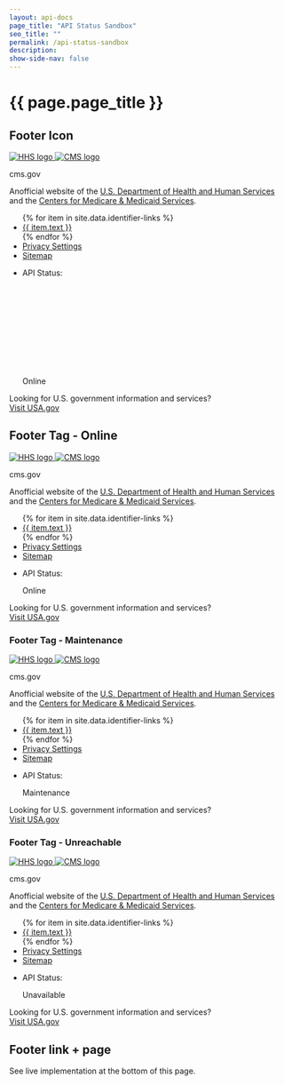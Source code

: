 ```yaml
---
layout: api-docs
page_title: "API Status Sandbox"
seo_title: ""
permalink: /api-status-sandbox
description:
show-side-nav: false
---
```


# {{ page.page_title }}

## Footer Icon

<div class="usa-identifier margin-y-3">
  <section class="usa-identifier__section usa-identifier__section--masthead" aria-label="Agency identifier,">
    <div class="usa-identifier__container">
      <div class="usa-identifier__logos">
        <a href="https://www.hhs.gov/" class="usa-identifier__logo" data-tealium="identifier">
          <img class="usa-identifier__logo-img" src="{{ '/assets/img/HHS-logo.svg' | relative_url }}" alt="HHS logo"
            role="img" />
        </a>
        <a href="https://www.cms.gov/" class="usa-identifier__logo" data-tealium="identifier">
          <img class="usa-identifier__logo-img padding-x-2" src="{{ '/assets/img/CMS-logo.svg' | relative_url }}"
            alt="CMS logo" role="img" />
        </a>
      </div>
      <section class="usa-identifier__identity" aria-label="Agency description,">
        <p class="usa-identifier__identity-domain">cms.gov</p>
        <p class="usa-identifier__identity-disclaimer">
          <span aria-hidden="true">An</span>official website of the <a href="https://www.hhs.gov/"
            class="usa-link--external">U.S. Department of Health and Human Services</a> and the <a
            href="https://www.cms.gov/" class="usa-link--external">Centers for Medicare & Medicaid Services</a>.
        </p>
      </section>
    </div>
  </section>
  <nav class="usa-identifier__section usa-identifier__section--required-links" aria-label="Important links,">
    <div class="usa-identifier__container">
      <ul class="usa-identifier__required-links-list">
        {% for item in site.data.identifier-links %}
        <li class="usa-identifier__required-links-item">
          <a href="{{ item.url }}" target="_blank" rel="noopener noreferrer" data-tealium="identifier"
            class="usa-identifier__required-link usa-link usa-link--external">{{ item.text }}</a>
        </li>
        {% endfor %}
        <li class="usa-identifier__required-links-item">
          <a class="usa-identifier__required-link usa-link" data-target="#privacyModal" href="#privacyModal"
            data-privacy-policy="modal-trigger-footer" onclick="utag.gdpr.showConsentPreferences()">
            Privacy Settings</a>
        </li>
        <li class="usa-identifier__required-links-item">
          <a href="{{ '/sitemap' | relative_url }}" data-tealium="identifier"
            class="usa-identifier__required-link usa-link">Sitemap</a>
        </li>
        <li class="usa-identifier__required-links-item">
            <div id="success" class="display-flex flex-row flex-align-center">
                <p class="usa-text">API Status:</p>
                <svg class="usa-icon text-green margin-x-05" aria-hidden="true" role="img">
                    <use xlink:href="{{ '/assets/uswds/img/sprite.svg#check_circle' | relative_url }}"></use>
                </svg>
                <p class="usa-text">Online</p>
            </div>
        </li>
      </ul>
    </div>
  </nav>
  <section class="usa-identifier__section usa-identifier__section--usagov"
    aria-label="U.S. government information and services,">
    <div class="usa-identifier__container">
      <div class="usa-identifier__usagov-description">
        Looking for U.S. government information and services?
      </div>
      <a href="https://www.usa.gov/" class="usa-link usa-link--external" data-tealium="identifier">Visit USA.gov</a>
    </div>
  </section>
</div>

## Footer Tag - Online

<div class="usa-identifier margin-y-3">
  <section class="usa-identifier__section usa-identifier__section--masthead" aria-label="Agency identifier,">
    <div class="usa-identifier__container">
      <div class="usa-identifier__logos">
        <a href="https://www.hhs.gov/" class="usa-identifier__logo" data-tealium="identifier">
          <img class="usa-identifier__logo-img" src="{{ '/assets/img/HHS-logo.svg' | relative_url }}" alt="HHS logo"
            role="img" />
        </a>
        <a href="https://www.cms.gov/" class="usa-identifier__logo" data-tealium="identifier">
          <img class="usa-identifier__logo-img padding-x-2" src="{{ '/assets/img/CMS-logo.svg' | relative_url }}"
            alt="CMS logo" role="img" />
        </a>
      </div>
      <section class="usa-identifier__identity" aria-label="Agency description,">
        <p class="usa-identifier__identity-domain">cms.gov</p>
        <p class="usa-identifier__identity-disclaimer">
          <span aria-hidden="true">An</span>official website of the <a href="https://www.hhs.gov/"
            class="usa-link--external">U.S. Department of Health and Human Services</a> and the <a
            href="https://www.cms.gov/" class="usa-link--external">Centers for Medicare & Medicaid Services</a>.
        </p>
      </section>
    </div>
  </section>
  <nav class="usa-identifier__section usa-identifier__section--required-links" aria-label="Important links,">
    <div class="usa-identifier__container">
      <ul class="usa-identifier__required-links-list">
        {% for item in site.data.identifier-links %}
        <li class="usa-identifier__required-links-item">
          <a href="{{ item.url }}" target="_blank" rel="noopener noreferrer" data-tealium="identifier"
            class="usa-identifier__required-link usa-link usa-link--external">{{ item.text }}</a>
        </li>
        {% endfor %}
        <li class="usa-identifier__required-links-item">
          <a class="usa-identifier__required-link usa-link" data-target="#privacyModal" href="#privacyModal"
            data-privacy-policy="modal-trigger-footer" onclick="utag.gdpr.showConsentPreferences()">
            Privacy Settings</a>
        </li>
        <li class="usa-identifier__required-links-item">
          <a href="{{ '/sitemap' | relative_url }}" data-tealium="identifier"
            class="usa-identifier__required-link usa-link">Sitemap</a>
        </li>
        <li class="usa-identifier__required-links-item">
            <div id="success" class="display-flex flex-row flex-align-center">
                <p class="usa-text">API Status:</p>
                <span class="usa-tag margin-x-05 bg-green">Online</span>
            </div>
        </li>
      </ul>
    </div>
  </nav>
  <section class="usa-identifier__section usa-identifier__section--usagov"
    aria-label="U.S. government information and services,">
    <div class="usa-identifier__container">
      <div class="usa-identifier__usagov-description">
        Looking for U.S. government information and services?
      </div>
      <a href="https://www.usa.gov/" class="usa-link usa-link--external" data-tealium="identifier">Visit USA.gov</a>
    </div>
  </section>
</div>

### Footer Tag - Maintenance

<div class="usa-identifier margin-y-3">
  <section class="usa-identifier__section usa-identifier__section--masthead" aria-label="Agency identifier,">
    <div class="usa-identifier__container">
      <div class="usa-identifier__logos">
        <a href="https://www.hhs.gov/" class="usa-identifier__logo" data-tealium="identifier">
          <img class="usa-identifier__logo-img" src="{{ '/assets/img/HHS-logo.svg' | relative_url }}" alt="HHS logo"
            role="img" />
        </a>
        <a href="https://www.cms.gov/" class="usa-identifier__logo" data-tealium="identifier">
          <img class="usa-identifier__logo-img padding-x-2" src="{{ '/assets/img/CMS-logo.svg' | relative_url }}"
            alt="CMS logo" role="img" />
        </a>
      </div>
      <section class="usa-identifier__identity" aria-label="Agency description,">
        <p class="usa-identifier__identity-domain">cms.gov</p>
        <p class="usa-identifier__identity-disclaimer">
          <span aria-hidden="true">An</span>official website of the <a href="https://www.hhs.gov/"
            class="usa-link--external">U.S. Department of Health and Human Services</a> and the <a
            href="https://www.cms.gov/" class="usa-link--external">Centers for Medicare & Medicaid Services</a>.
        </p>
      </section>
    </div>
  </section>
  <nav class="usa-identifier__section usa-identifier__section--required-links" aria-label="Important links,">
    <div class="usa-identifier__container">
      <ul class="usa-identifier__required-links-list">
        {% for item in site.data.identifier-links %}
        <li class="usa-identifier__required-links-item">
          <a href="{{ item.url }}" target="_blank" rel="noopener noreferrer" data-tealium="identifier"
            class="usa-identifier__required-link usa-link usa-link--external">{{ item.text }}</a>
        </li>
        {% endfor %}
        <li class="usa-identifier__required-links-item">
          <a class="usa-identifier__required-link usa-link" data-target="#privacyModal" href="#privacyModal"
            data-privacy-policy="modal-trigger-footer" onclick="utag.gdpr.showConsentPreferences()">
            Privacy Settings</a>
        </li>
        <li class="usa-identifier__required-links-item">
          <a href="{{ '/sitemap' | relative_url }}" data-tealium="identifier"
            class="usa-identifier__required-link usa-link">Sitemap</a>
        </li>
        <li class="usa-identifier__required-links-item">
            <div id="maintenance" class="display-flex flex-row flex-align-center usa-tooltip" data-position="top"
            title="Please check back later.">
                <p class="usa-text">API Status:</p>
                <span class="usa-tag margin-left-1 bg-warning text-black">Maintenance</span>
            </div>
        </li>
      </ul>
    </div>
  </nav>
  <section class="usa-identifier__section usa-identifier__section--usagov"
    aria-label="U.S. government information and services,">
    <div class="usa-identifier__container">
      <div class="usa-identifier__usagov-description">
        Looking for U.S. government information and services?
      </div>
      <a href="https://www.usa.gov/" class="usa-link usa-link--external" data-tealium="identifier">Visit USA.gov</a>
    </div>
  </section>
</div>

### Footer Tag - Unreachable

<div class="usa-identifier margin-y-3">
  <section class="usa-identifier__section usa-identifier__section--masthead" aria-label="Agency identifier,">
    <div class="usa-identifier__container">
      <div class="usa-identifier__logos">
        <a href="https://www.hhs.gov/" class="usa-identifier__logo" data-tealium="identifier">
          <img class="usa-identifier__logo-img" src="{{ '/assets/img/HHS-logo.svg' | relative_url }}" alt="HHS logo"
            role="img" />
        </a>
        <a href="https://www.cms.gov/" class="usa-identifier__logo" data-tealium="identifier">
          <img class="usa-identifier__logo-img padding-x-2" src="{{ '/assets/img/CMS-logo.svg' | relative_url }}"
            alt="CMS logo" role="img" />
        </a>
      </div>
      <section class="usa-identifier__identity" aria-label="Agency description,">
        <p class="usa-identifier__identity-domain">cms.gov</p>
        <p class="usa-identifier__identity-disclaimer">
          <span aria-hidden="true">An</span>official website of the <a href="https://www.hhs.gov/"
            class="usa-link--external">U.S. Department of Health and Human Services</a> and the <a
            href="https://www.cms.gov/" class="usa-link--external">Centers for Medicare & Medicaid Services</a>.
        </p>
      </section>
    </div>
  </section>
  <nav class="usa-identifier__section usa-identifier__section--required-links" aria-label="Important links,">
    <div class="usa-identifier__container">
      <ul class="usa-identifier__required-links-list">
        {% for item in site.data.identifier-links %}
        <li class="usa-identifier__required-links-item">
          <a href="{{ item.url }}" target="_blank" rel="noopener noreferrer" data-tealium="identifier"
            class="usa-identifier__required-link usa-link usa-link--external">{{ item.text }}</a>
        </li>
        {% endfor %}
        <li class="usa-identifier__required-links-item">
          <a class="usa-identifier__required-link usa-link" data-target="#privacyModal" href="#privacyModal"
            data-privacy-policy="modal-trigger-footer" onclick="utag.gdpr.showConsentPreferences()">
            Privacy Settings</a>
        </li>
        <li class="usa-identifier__required-links-item">
          <a href="{{ '/sitemap' | relative_url }}" data-tealium="identifier"
            class="usa-identifier__required-link usa-link">Sitemap</a>
        </li>
        <li class="usa-identifier__required-links-item">
            <div id="unreachable" class="display-flex flex-row flex-align-center usa-tooltip" data-position="top"
            title="Please check back later.">
                <p class="usa-text">API Status:</p>
                <span class="usa-tag margin-left-1 bg-red">Unavailable</span>
            </div>
        </li>
      </ul>
    </div>
  </nav>
  <section class="usa-identifier__section usa-identifier__section--usagov"
    aria-label="U.S. government information and services,">
    <div class="usa-identifier__container">
      <div class="usa-identifier__usagov-description">
        Looking for U.S. government information and services?
      </div>
      <a href="https://www.usa.gov/" class="usa-link usa-link--external" data-tealium="identifier">Visit USA.gov</a>
    </div>
  </section>
</div>

## Footer link + page

See live implementation at the bottom of this page.
